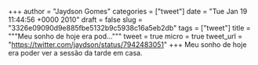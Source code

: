 
+++
author = "Jaydson Gomes"
categories = ["tweet"]
date = "Tue Jan 19 11:44:56 +0000 2010"
draft = false
slug = "3326e09090d9e885fbe5132b9c5938c16a5eb2db"
tags = ["tweet"]
title = """Meu sonho de hoje era pod..."""
tweet = true
micro = true
tweet_url = "https://twitter.com/jaydson/status/7942483051"
+++
Meu sonho de hoje era poder ver a sessão da tarde em casa.
